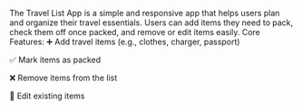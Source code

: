 The Travel List App is a simple and responsive app that helps users plan and organize their travel essentials. Users can add items they need to pack, check them off once packed, and remove or edit items easily.
 Core Features:
➕ Add travel items (e.g., clothes, charger, passport)

✅ Mark items as packed

❌ Remove items from the list

📝 Edit existing items 

